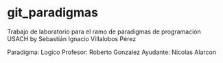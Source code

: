 # git_paradigmas


Trabajo de laboratorio para el ramo de paradigmas de programación USACH
by Sebastián Ignacio Villalobos Pérez

Paradigma: Logico
Profesor: Roberto Gonzalez
Ayudante: Nicolas Alarcon



